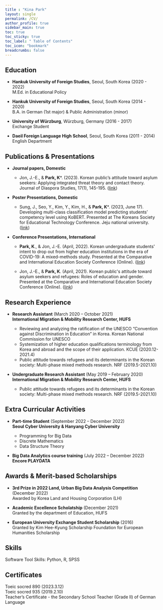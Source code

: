 ```yaml
---
title : "Kina Park"
layout: single
permalink: /CV/
author_profile: true
sidebar_main: true
toc: true 
toc_sticky: true
toc_label: " Table of Contents"
toc_icon: "bookmark"
breadcrumbs: false
--- 
```


## Education

* **Hankuk University of Foreign Studies**, Seoul, South Korea (2020 - 2022)  
M.Ed. in Educational Policy

* **Hankuk University of Foreign Studies**, Seoul, South Korea (2014 - 2020)  
B.A. in German (1st major) & Public Administration (minor)  
                                                       
* **University of Würzburg**, Würzburg, Germany (2016 - 2017)  
Exchange Student                                                                                         

* **Daeil Foreign Language High School**, Seoul, South Korea (2011 - 2014)  
English Department


## Publications & Presentations

* **Journal papers, Domestic**
    * Jon, J.-E., & **Park, K***. (2023). Korean public’s attitude toward asylum seekers: Applying integrated threat theory and contact theory. Journal of Diaspora Studies, 17(1), 145-195. ([link][1])

* **Poster Presentations, Domestic**
    * Sung, J., Seo, Y., Kim, Y., Kim, H., & **Park, K***. (2023, June 17). Developing multi-class classification model predicting students’ competency level using KoBERT. Presented at The Koreans Society for Educational Technology Conference. Jeju national university. ([link][2])

* **Conference Presentations, International** 
    * **Park, K**., & Jon, J.-E. (April, 2022). Korean undergraduate students' intent to drop out from higher education institutions in the era of COVID-19: A mixed-methods study. Presented at the Comparative and International Education Society Conference (Online). ([link][3])

    * Jon, J.-E., & **Park, K**. (April, 2021). Korean public's attitude toward asylum seekers and refugees: Roles of education and gender. Presented at the Comparative and International Education Society Conference (Online). ([link][4])


## Research Experience
* **Research Assistant** (March 2020 – October 2021)  
**International Migration & Mobility Research Center, HUFS**  

    * Reviewing and analyzing the ratification of the UNESCO “Convention against Discrimination in Education” in Korea. Korean National Commission for UNESCO
    * Systemization of higher education qualifications terminology from Korea and abroad and the scope of their application. KCUE (2020.12-2021.4) 
    * Public attitude towards refugees and its determinants in the Korean society: Multi-phase mixed methods research. NRF (2019.5-2021.10)  
    
* **Undergraduate Research Assistant** (May 2019 – February 2020)  
**International Migration & Mobility Research Center, HUFS**
    * Public attitude towards refugees and its determinants in the Korean society: Multi-phase mixed methods research. NRF (2019.5-2021.10) 

## Extra Curricular Activities
* **Part-time Student** (September 2022 – December 2022)  
**Seoul Cyber University & Hanyang Cyber University**
    * Programming for Big Data 
    * Discrete Mathematics 
    * Data Structure Theory 

* **Big Data Analytics course training** (July 2022 – December 2022)  
**Encore PLAYDATA**

## Awards & Merit-based Scholarships 

* **3rd Prize in 2022 Land, Urban Big Data Analysis Competition** (December 2022)  
Awarded by Korea Land and Housing Corporation (LH)

* **Academic Excellence Scholatship** (December 2021)  
    Granted by the department of Education, HUFS

* **European University Exchange Student Scholarship** (2016)  
    Granted by Kim Hee-Kyung Scholarship Foundation for European Humanities Scholarship 

## Skills
Software Tool Skills:  Python, R, SPSS 

## Certificates
Toeic socred 890 (2023.3.12)  
Toeic socred 935 (2019.2.10)  
Teacher’s Certificate - the Secondary School Teacher (Grade II) of German Language 



[1]: https://www.kci.go.kr/kciportal/ci/sereArticleSearch/ciSereArtiView.kci?sereArticleSearchBean.artiId=ART002966352
[2]: https://www.kset.or.kr/conference/66/index.php?hCode=PROGRAM_03_01&program=P
[3]: https://convention2.allacademic.com/one/cies/cies22/index.php?program_focus=view_paper&selected_paper_id=1917980&cmd=online_program_direct_link&sub_action=online_program#selected_tag 
[4]: https://convention2.allacademic.com/one/cies/cies21/index.php?program_focus=view_paper&selected_paper_id=1712342&cmd=online_program_direct_link&sub_action=online_program#selected_tag

